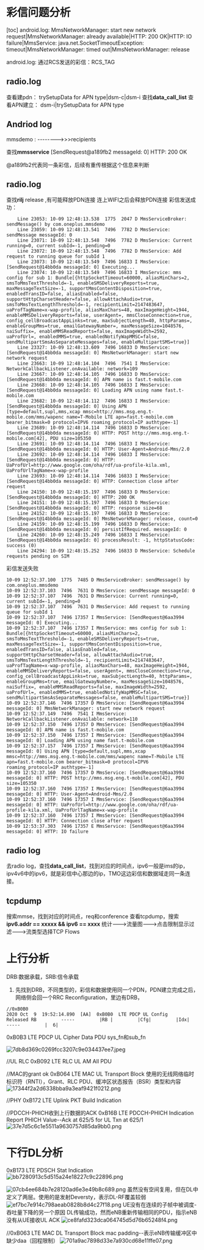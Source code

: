 # 彩信问题分析
[toc]
android.log:
MmsNetworkManager: start new network request|MmsNetworkManager: already available|HTTP: 200 OK|HTTP: IO failure|MmsService: java.net.SocketTimeoutException: timeout|MmsNetworkManager: timed out|MmsNetworkManager: release

android.log:
通过RCS发送的彩信：RCS_TAG
## radio.log
查看建pdn：
trySetupData for APN type|dsm-c|dsm-i
查找**data_call_list**
查看APN建立：
dsm-i|trySetupData for APN type 
## Andriod log

mmsdemo : -------->>>recipients

查找**mmsservice**
[SendRequest@a189fb2 messageId: 0] HTTP: 200 OK

@a189fb2代表同一条彩信，后续有重传根据这个信息来判断

 ## radio.log
 查找**rilj**
 release ,有可能释放PDN连接
 连上WIFI之后会释放PDN连接
 彩信发送成功：
```
	Line 23053: 10-09 12:48:13.538  1775  2047 D MmsServiceBroker: sendMessage() by com.oneplus.mmsdemo
	Line 23059: 10-09 12:48:13.541  7496  7782 D MmsService: sendMessage messageId: 0
	Line 23071: 10-09 12:48:13.548  7496  7782 D MmsService: Current running=0, current subId=-1, pending=0
	Line 23072: 10-09 12:48:13.548  7496  7782 D MmsService: Add request to running queue for subId 1
	Line 23073: 10-09 12:48:13.549  7496 16833 I MmsService: [SendRequest@14bb0da messageId: 0] Executing...
	Line 23074: 10-09 12:48:13.549  7496 16833 I MmsService: mms config for sub 1: Bundle[{httpSocketTimeout=60000, aliasMinChars=2, smsToMmsTextThreshold=-1, enableSMSDeliveryReports=true, maxMessageTextSize=-1, supportMmsContentDisposition=true, enabledTransID=false, aliasEnabled=false, supportHttpCharsetHeader=false, allowAttachAudio=true, smsToMmsTextLengthThreshold=-1, recipientLimit=2147483647, uaProfTagName=x-wap-profile, aliasMaxChars=48, maxImageHeight=1944, enableMMSDeliveryReports=false, userAgent=, mmsCloseConnection=true, config_cellBroadcastAppLinks=true, maxSubjectLength=40, httpParams=, enableGroupMms=true, emailGatewayNumber=, maxMessageSize=1048576, naiSuffix=, enableMMSReadReports=false, maxImageWidth=2592, uaProfUrl=, enabledMMS=true, enabledNotifyWapMMSC=false, sendMultipartSmsAsSeparateMessages=false, enableMultipartSMS=true}]
	Line 23327: 10-09 12:48:13.609  7496 16833 D MmsService: [SendRequest@14bb0da messageId: 0] MmsNetworkManager: start new network request
	Line 23663: 10-09 12:48:14.104  7496  7541 I MmsService: NetworkCallbackListener.onAvailable: network=109
	Line 23667: 10-09 12:48:14.105  7496 16833 D MmsService: [SendRequest@14bb0da messageId: 0] APN name is fast.t-mobile.com
	Line 23668: 10-09 12:48:14.105  7496 16833 I MmsService: [SendRequest@14bb0da messageId: 0] Loading APN using name fast.t-mobile.com
	Line 23682: 10-09 12:48:14.112  7496 16833 I MmsService: [SendRequest@14bb0da messageId: 0] Using APN [type=default,supl,mms,xcap mmsc=http://mms.msg.eng.t-mobile.com/mms/wapenc name=T-Mobile LTE apn=fast.t-mobile.com bearer_bitmask=0 protocol=IPV6 roaming_protocol=IP authtype=-1]
	Line 23689: 10-09 12:48:14.114  7496 16833 D MmsService: [SendRequest@14bb0da messageId: 0] HTTP: POST http://mms.msg.eng.t-mobile.com[42], PDU size=105350
	Line 23691: 10-09 12:48:14.114  7496 16833 I MmsService: [SendRequest@14bb0da messageId: 0] HTTP: User-Agent=Android-Mms/2.0
	Line 23692: 10-09 12:48:14.114  7496 16833 I MmsService: [SendRequest@14bb0da messageId: 0] HTTP: UaProfUrl=http://www.google.com/oha/rdf/ua-profile-kila.xml, UaProfUrlTagName=x-wap-profile
	Line 23693: 10-09 12:48:14.114  7496 16833 I MmsService: [SendRequest@14bb0da messageId: 0] HTTP: Connection close after request
	Line 24150: 10-09 12:48:15.197  7496 16833 D MmsService: [SendRequest@14bb0da messageId: 0] HTTP: 200 OK
	Line 24151: 10-09 12:48:15.197  7496 16833 D MmsService: [SendRequest@14bb0da messageId: 0] HTTP: response size=68
	Line 24152: 10-09 12:48:15.197  7496 16833 D MmsService: [SendRequest@14bb0da messageId: 0] MmsNetworkManager: release, count=0
	Line 24159: 10-09 12:48:15.199  7496 16833 D MmsService: [SendRequest@14bb0da messageId: 0] persistIfRequired. messageId: 0
	Line 24260: 10-09 12:48:15.249  7496 16833 I MmsService: [SendRequest@14bb0da messageId: 0] processResult: -1, httpStatusCode: success (0)
	Line 24294: 10-09 12:48:15.252  7496 16833 D MmsService: Schedule requests pending on SIM
```
彩信发送失败
```
10-09 12:52:37.100  1775  7485 D MmsServiceBroker: sendMessage() by com.oneplus.mmsdemo
10-09 12:52:37.103  7496  7631 D MmsService: sendMessage messageId: 0
10-09 12:52:37.107  7496  7631 D MmsService: Current running=0, current subId=-1, pending=0
10-09 12:52:37.107  7496  7631 D MmsService: Add request to running queue for subId 1
10-09 12:52:37.107  7496 17357 I MmsService: [SendRequest@6aa3994 messageId: 0] Executing...
10-09 12:52:37.107  7496 17357 I MmsService: mms config for sub 1: Bundle[{httpSocketTimeout=60000, aliasMinChars=2, smsToMmsTextThreshold=-1, enableSMSDeliveryReports=true, maxMessageTextSize=-1, supportMmsContentDisposition=true, enabledTransID=false, aliasEnabled=false, supportHttpCharsetHeader=false, allowAttachAudio=true, smsToMmsTextLengthThreshold=-1, recipientLimit=2147483647, uaProfTagName=x-wap-profile, aliasMaxChars=48, maxImageHeight=1944, enableMMSDeliveryReports=false, userAgent=, mmsCloseConnection=true, config_cellBroadcastAppLinks=true, maxSubjectLength=40, httpParams=, enableGroupMms=true, emailGatewayNumber=, maxMessageSize=1048576, naiSuffix=, enableMMSReadReports=false, maxImageWidth=2592, uaProfUrl=, enabledMMS=true, enabledNotifyWapMMSC=false, sendMultipartSmsAsSeparateMessages=false, enableMultipartSMS=true}]
10-09 12:52:37.146  7496 17357 D MmsService: [SendRequest@6aa3994 messageId: 0] MmsNetworkManager: start new network request
10-09 12:52:37.149  7496  7541 I MmsService: NetworkCallbackListener.onAvailable: network=110
10-09 12:52:37.150  7496 17357 D MmsService: [SendRequest@6aa3994 messageId: 0] APN name is fast.t-mobile.com
10-09 12:52:37.150  7496 17357 I MmsService: [SendRequest@6aa3994 messageId: 0] Loading APN using name fast.t-mobile.com
10-09 12:52:37.157  7496 17357 I MmsService: [SendRequest@6aa3994 messageId: 0] Using APN [type=default,supl,mms,xcap mmsc=http://mms.msg.eng.t-mobile.com/mms/wapenc name=T-Mobile LTE apn=fast.t-mobile.com bearer_bitmask=0 protocol=IPV6 roaming_protocol=IP authtype=-1]
10-09 12:52:37.160  7496 17357 D MmsService: [SendRequest@6aa3994 messageId: 0] HTTP: POST http://mms.msg.eng.t-mobile.com[42], PDU size=105350
10-09 12:52:37.160  7496 17357 I MmsService: [SendRequest@6aa3994 messageId: 0] HTTP: User-Agent=Android-Mms/2.0
10-09 12:52:37.160  7496 17357 I MmsService: [SendRequest@6aa3994 messageId: 0] HTTP: UaProfUrl=http://www.google.com/oha/rdf/ua-profile-kila.xml, UaProfUrlTagName=x-wap-profile
10-09 12:52:37.160  7496 17357 I MmsService: [SendRequest@6aa3994 messageId: 0] HTTP: Connection close after request
10-09 12:53:37.303  7496 17357 E MmsService: [SendRequest@6aa3994 messageId: 0] HTTP: IO failure
```
## radio log
去radio log，查找**data_call_list**，找到对应的时间点，ipv6一般是ims的ip，ipv4v6中的ipv6，就是彩信中心那边的ip，TMO这边彩信和数据域走同一条连接。
## tcpdump
搜索mmse，找到对应的时间点，req和conference
查看tcpdump，搜索**ipv6.addr == xxxxx && ipv6 == xxxx**
统计--->流量图--->点击限制显示过滤--->流类型选择TCP Flows

# 上行分析
DRB:数据承载，SRB:信令承载

1. 先找到DRB，不同类型的，彩信和数据使用同一个PDN，PDN建立完成之后，网络侧会回一个RRC Reconfiguration，里边有DRB，
```
//0xB0B0
2020 Oct  9  19:52:14.890  [AA]  0xB0B0  LTE PDCP UL Config
Released RB         -----         |RB |         |Cfg|         |Idx|         -----         |  6|
```
0xB0B3 LTE PDCP UL Cipher Data PDU
sys_fn和sub_fn

![7db8d369c0269fcc3207c9e034437ee7.jpeg](en-resource://database/513:1)

//UL RLC
0xB092 LTE RLC UL AM All PDU

//MAC的grant ok
0xB064 LTE MAC UL Transport Block
使用的无线网络临时标识符（RNTI），Grant、RLC PDU、缓冲区状态报告（BSR）类型和内容
![17344f2a2d6338bba9a3eaf9421f0212.png](en-resource://database/507:1)

//PHY
0xB172 LTE Uplink PKT Build Indication

//PDCCH-PHICH收到上行数据的ACK
0xB16B LTE PDCCH-PHICH Indication Report
PHICH Value--Ack at 625/5 for UL Txn at 625/1
![37e7d5c6c1e5511a9630757d85da9bb0.png](en-resource://database/509:1)

# 下行DL分析

0xB173 LTE PDSCH Stat Indication
![bb7280913c5d515a24e18227c9c22896.png](en-resource://database/508:1)

![07cb4ee684b7e28120ad6e3e49b8c689.png](en-resource://database/506:1)
虽然没有空间复用，但在DL中定义了两层。使用的是发射Deversty，表示DL-RF覆盖较弱
![ef7bc7e914c798aeab0828b8d4c27f18.png](en-resource://database/511:1)
UE没有在连续的子帧中被调度-吞吐量下降的另一个原因
DL传输成功，然而eNB重新传输相同的PDU，指示eNB没有从UE接收UL ACK
![ce8fafd323dca064745d5d76b65248f4.png](en-resource://database/510:1)


//0xB063 LTE MAC DL Transport Block
mac padding--表示eNB传输缓冲区中缺少daa（回程限制）
![701a9ac7898d33e7a930cd68e11ffe07.png](en-resource://database/512:1)
